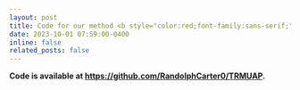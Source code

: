 ```yaml
---
layout: post
title: Code for our method <b style="color:red;font-family:sans-serif;">&#8220;TRM-UAP&#58; Enhancing the Transferability of Data-Free Universal Adversarial Perturbation via Truncated Ratio Maximization (ICCV2023)&#8221;</b> is released!
date: 2023-10-01 07:59:00-0400
inline: false
related_posts: false
---
```


<b> Code is available at https://github.com/RandolphCarter0/TRMUAP. </b>
